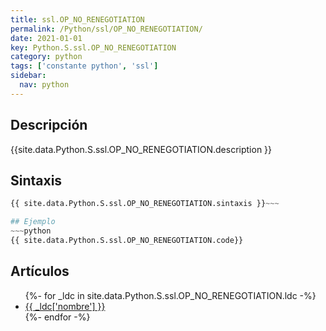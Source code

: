 ```yaml
---
title: ssl.OP_NO_RENEGOTIATION
permalink: /Python/ssl/OP_NO_RENEGOTIATION/
date: 2021-01-01
key: Python.S.ssl.OP_NO_RENEGOTIATION
category: python
tags: ['constante python', 'ssl']
sidebar: 
  nav: python
---
```


## Descripción
{{site.data.Python.S.ssl.OP_NO_RENEGOTIATION.description }}

## Sintaxis
~~~python
{{ site.data.Python.S.ssl.OP_NO_RENEGOTIATION.sintaxis }}~~~

## Ejemplo
~~~python
{{ site.data.Python.S.ssl.OP_NO_RENEGOTIATION.code}}
~~~

## Artículos
<ul>
{%- for _ldc in site.data.Python.S.ssl.OP_NO_RENEGOTIATION.ldc -%}
   <li>
       <a href="{{_ldc['url'] }}">{{ _ldc['nombre'] }}</a>
   </li>
{%- endfor -%}
</ul>
